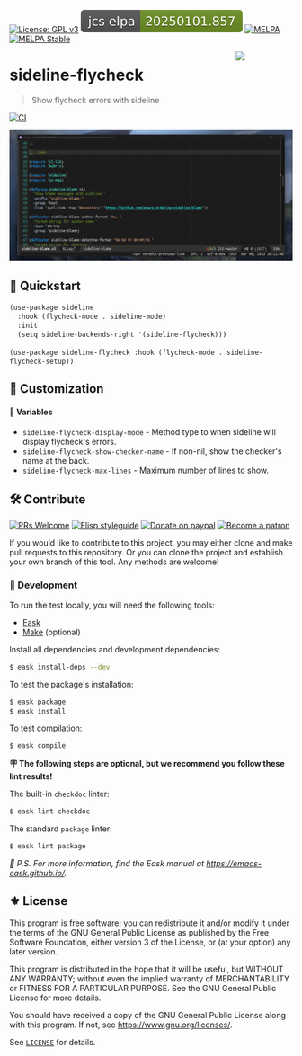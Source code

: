 [![License: GPL v3](https://img.shields.io/badge/License-GPL%20v3-blue.svg)](https://www.gnu.org/licenses/gpl-3.0)
[![JCS-ELPA](https://raw.githubusercontent.com/jcs-emacs/badges/master/elpa/v/sideline-flycheck.svg)](https://jcs-emacs.github.io/jcs-elpa/#/sideline-flycheck)
[![MELPA](https://melpa.org/packages/sideline-flycheck-badge.svg)](https://melpa.org/#/sideline-flycheck)
[![MELPA Stable](https://stable.melpa.org/packages/sideline-flycheck-badge.svg)](https://stable.melpa.org/#/sideline-flycheck)

<a href="#"><img align="right" src="https://raw.githubusercontent.com/emacs-sideline/sideline/master/etc/logo.png" width="20%"></a>
# sideline-flycheck
> Show flycheck errors with sideline

[![CI](https://github.com/emacs-sideline/sideline-flycheck/actions/workflows/test.yml/badge.svg)](https://github.com/emacs-sideline/sideline-flycheck/actions/workflows/test.yml)

![demo](etc/demo.gif)

## 🔨 Quickstart

```elisp
(use-package sideline
  :hook (flycheck-mode . sideline-mode)
  :init
  (setq sideline-backends-right '(sideline-flycheck)))

(use-package sideline-flycheck :hook (flycheck-mode . sideline-flycheck-setup))
```

## 🔧 Customization

#### 🧪 Variables

- `sideline-flycheck-display-mode` - Method type to when sideline will display flycheck's errors.
- `sideline-flycheck-show-checker-name` - If non-nil, show the checker's name at the back.
- `sideline-flycheck-max-lines` - Maximum number of lines to show.

## 🛠️ Contribute

[![PRs Welcome](https://img.shields.io/badge/PRs-welcome-brightgreen.svg)](http://makeapullrequest.com)
[![Elisp styleguide](https://img.shields.io/badge/elisp-style%20guide-purple)](https://github.com/bbatsov/emacs-lisp-style-guide)
[![Donate on paypal](https://img.shields.io/badge/paypal-donate-1?logo=paypal&color=blue)](https://www.paypal.me/jcs090218)
[![Become a patron](https://img.shields.io/badge/patreon-become%20a%20patron-orange.svg?logo=patreon)](https://www.patreon.com/jcs090218)

If you would like to contribute to this project, you may either
clone and make pull requests to this repository. Or you can
clone the project and establish your own branch of this tool.
Any methods are welcome!

### 🔬 Development

To run the test locally, you will need the following tools:

- [Eask](https://emacs-eask.github.io/)
- [Make](https://www.gnu.org/software/make/) (optional)

Install all dependencies and development dependencies:

```sh
$ eask install-deps --dev
```

To test the package's installation:

```sh
$ eask package
$ eask install
```

To test compilation:

```sh
$ eask compile
```

**🪧 The following steps are optional, but we recommend you follow these lint results!**

The built-in `checkdoc` linter:

```sh
$ eask lint checkdoc
```

The standard `package` linter:

```sh
$ eask lint package
```

*📝 P.S. For more information, find the Eask manual at https://emacs-eask.github.io/.*

## ⚜️ License

This program is free software; you can redistribute it and/or modify
it under the terms of the GNU General Public License as published by
the Free Software Foundation, either version 3 of the License, or
(at your option) any later version.

This program is distributed in the hope that it will be useful,
but WITHOUT ANY WARRANTY; without even the implied warranty of
MERCHANTABILITY or FITNESS FOR A PARTICULAR PURPOSE.  See the
GNU General Public License for more details.

You should have received a copy of the GNU General Public License
along with this program.  If not, see <https://www.gnu.org/licenses/>.

See [`LICENSE`](./LICENSE) for details.
